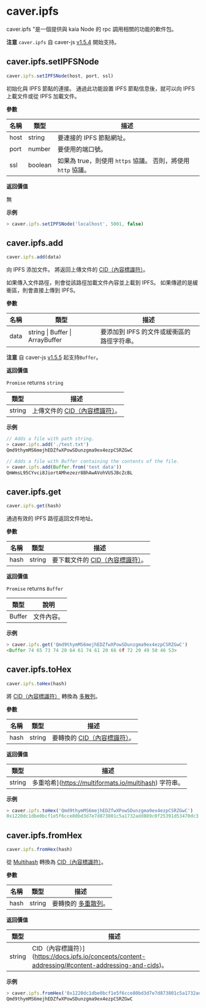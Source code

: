 # caver.ipfs

caver.ipfs "是一個提供與 kaia Node 的 rpc 調用相關的功能的軟件包。

**注意** `caver.ipfs` 自 caver-js [v1.5.4](https://www.npmjs.com/package/caver-js/v/1.5.4) 開始支持。

## caver.ipfs.setIPFSNode<a id="caver-ipfs-setipfsnode"></a>

```javascript
caver.ipfs.setIPFSNode(host, port, ssl)
```

初始化與 IPFS 節點的連接。 通過此功能設置 IPFS 節點信息後，就可以向 IPFS 上載文件或從 IPFS 加載文件。

**參數**

| 名稱   | 類型      | 描述                                         |
| ---- | ------- | ------------------------------------------ |
| host | string  | 要連接的 IPFS 節點網址。                            |
| port | number  | 要使用的端口號。                                   |
| ssl  | boolean | 如果為 true，則使用 `https` 協議。 否則，將使用 `http` 協議。 |

**返回價值**

無

**示例**

```javascript
> caver.ipfs.setIPFSNode('localhost', 5001, false)
```

## caver.ipfs.add<a id="caver-ipfs-add"></a>

```javascript
caver.ipfs.add(data)
```

向 IPFS 添加文件。 將返回上傳文件的 [CID（內容標識符）](https://docs.ipfs.io/concepts/content-addressing/#content-addressing-and-cids)。

如果傳入文件路徑，則會從該路徑加載文件內容並上載到 IPFS。 如果傳遞的是緩衝區，則會直接上傳到 IPFS。

**參數**

| 名稱   | 類型                                  | 描述                       |
| ---- | ----------------------------------- | ------------------------ |
| data | string \\| Buffer \\| ArrayBuffer | 要添加到 IPFS 的文件或緩衝區的路徑字符串。 |

**注意** 自 caver-js [v1.5.5](https://www.npmjs.com/package/caver-js/v/1.5.5) 起支持`Buffer`。

**返回價值**

`Promise` returns `string`

| 類型     | 描述                                                                                                 |
| ------ | -------------------------------------------------------------------------------------------------- |
| string | 上傳文件的 [CID（內容標識符）](https://docs.ipfs.io/concepts/content-addressing/#content-addressing-and-cids)。 |

**示例**

```javascript
// Adds a file with path string.
> caver.ipfs.add('./test.txt')
Qmd9thymMS6mejhEDZfwXPowSDunzgma9ex4ezpCSRZGwC

// Adds a file with Buffer containing the contents of the file.
> caver.ipfs.add(Buffer.from('test data'))
QmWmsL95CYvci8JiortAMhezezr8BhAwAVohVUSJBcZcBL
```

## caver.ipfs.get<a id="caver-ipfs-get"></a>

```javascript
caver.ipfs.get(hash)
```

通過有效的 IPFS 路徑返回文件地址。

**參數**

| 名稱   | 類型     | 描述                                                                                                  |
| ---- | ------ | --------------------------------------------------------------------------------------------------- |
| hash | string | 要下載文件的 [CID（內容標識符）](https://docs.ipfs.io/concepts/content-addressing/#content-addressing-and-cids)。 |

**返回價值**

`Promise` returns `Buffer`

| 類型     | 說明    |
| ------ | ----- |
| Buffer | 文件內容。 |

**示例**

```javascript
> caver.ipfs.get('Qmd9thymMS6mejhEDZfwXPowSDunzgma9ex4ezpCSRZGwC')
<Buffer 74 65 73 74 20 64 61 74 61 20 66 6f 72 20 49 50 46 53>
```

## caver.ipfs.toHex<a id="caver-ipfs-tohex"></a>

```javascript
caver.ipfs.toHex(hash)
```

將 [CID（內容標識符）](https://docs.ipfs.io/concepts/content-addressing/#content-addressing-and-cids) 轉換為 [多散列](https://multiformats.io/multihash)。

**參數**

| 名稱   | 類型     | 描述                                                                                                |
| ---- | ------ | ------------------------------------------------------------------------------------------------- |
| hash | string | 要轉換的 [CID（內容標識符）](https://docs.ipfs.io/concepts/content-addressing/#content-addressing-and-cids)。 |

**返回價值**

| 類型     | 描述                                                                                                                         |
| ------ | -------------------------------------------------------------------------------------------------------------------------- |
| string | 多重哈希](https://multiformats.io/multihash) 字符串。 |

**示例**

```javascript
> caver.ipfs.toHex('Qmd9thymMS6mejhEDZfwXPowSDunzgma9ex4ezpCSRZGwC')
0x1220dc1dbe0bcf1e5f6cce80bd3d7e7d873801c5a1732add889c0f25391d53470dc3
```

## caver.ipfs.fromHex <a id="caver-ipfs-fromhex"></a>

```javascript
caver.ipfs.fromHex(hash)
```

從 [Multihash](https://multiformats.io/multihash) 轉換為 [CID（內容標識符）](https://docs.ipfs.io/concepts/content-addressing/#content-addressing-and-cids)。

**參數**

| 名稱   | 類型     | 描述                                              |
| ---- | ------ | ----------------------------------------------- |
| hash | string | 要轉換的 [多重散列](https://multiformats.io/multihash)。 |

**返回價值**

| 類型     | 描述                                                                                                                                                                                       |
| ------ | ---------------------------------------------------------------------------------------------------------------------------------------------------------------------------------------- |
| string | CID（內容標識符）](https://docs.ipfs.io/concepts/content-addressing/#content-addressing-and-cids)。 |

**示例**

```javascript
> caver.ipfs.fromHex('0x1220dc1dbe0bcf1e5f6cce80bd3d7e7d873801c5a1732add889c0f25391d53470dc3')
Qmd9thymMS6mejhEDZfwXPowSDunzgma9ex4ezpCSRZGwC
```
